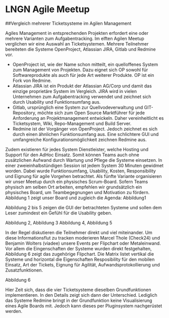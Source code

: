 # LNGN Agile Meetup 
##Vergleich mehrerer Ticketsysteme im Agilen Management

Agiles Management in entsprechenden Projekten erfordert eine oder mehrere Varianten zum Aufgabentracking. Im elften Agilen Meetup verglichen wir eine Auswahl an Ticketsystemen. Mehrere Teilnehmer bereiteten die Systeme OpenProject, Atlassian JIRA, Gitlab und Redmine vor.
- OpenProject ist, wie der Name schon mitteilt, ein quelloffenes System zum Management von Projekten. Dazu eignet sich OP sowohl für Softwareprodukte als auch für jede Art weiterer Produkte. OP ist ein Fork von Redmine.
- Atlassian JIRA ist ein Produkt der Atlassian AG/Corp und damit das einzige proprietäre System im Vergleich. JIRA wird in vielen Unternehmen zum Aufgabentracking verwendet und zeichnet sich durch Usability und Funktionsumfang aus.
- Gitlab, ursprünglich eine System zur Quellvodeverwaltung und GIT-Repository, möchte sich zum Open Source Marktführer für jede Anforderung an Projektmanagement entwickeln. Daher vereinheitlicht es Ticketsystem, Wiki, Repo-Management und Build Server.
- Redmine ist der Vorgänger von OpenProject. Jedoch zeichnet es sich durch einen ähnlichen Funktionsumfang aus. Eine schlichtere GUI und umfangreiche Konfigurationsmöglichkeit zeichnen Redmine aus.

Zudem existieren für jedes System Dienstleister, welche Hosting und Support für den AdHoc Einsatz. Somit können Teams auch ohne zusätzlichen Aufwand durch Wartung und Pflege die Systeme einsetzen.
In einer zweieinhalbstündigen Session ist jedem System 30 Minuten gewidmet worden. Dabei wurde Funktionsumfang, Usability, Kosten, Responsibility und Eignung für agile Vorgehen betrachtet. Als fünfte Variante organisieren wir unser Meetup durch ein physisches Scrum-Board. Sofern Teams physisch am selben Ort arbeiten, empfehlen wir grundsätzlich ein physisches Board, um Teambegegnungen und Motivation zu fördern. Abbildung 1 zeigt unser Board und zugleich die Agenda:
Abbildung1

Abbildung 2 bis 5 zeigen die GUI der betrachteten Systeme und sollen dem Leser zumindest ein Gefühl für die Usability geben.

Abbildung 2, Abbildung 3
Abbildung 4, Abbildung 5

In der Regel diskutieren die Teilnehmer direkt und viel miteinander. Um diese Informationsflut zu tracken moderieren Marcel Thole (Check24) und Benjamin Wolters (viadee) unsere Events per Flipchart oder Metaleinwand. Vor allem die Eingenschaften der Systeme wurden direkt festgehalten, Abbildung 6 zeigt das zugehörige Flipchart. Die Matrix listet vertikal die Systeme und horizontal die Eigenschaften Resposibility für den mobilen Einsatz, Art der Tickets, Eignung für Agilität, Aufwandsprotokollierung und Zusatzfunktionen. 

Abbildung 6

Hier Zeit sich, dass die vier Ticketsysteme dieselben Grundfunktionen implementieren. In den Details zeigt sich dann der Unterschied. Lediglich das Systeme Redmine bringt in der Grundfunktion keine Visualisierung eines Agile Boards mit. Jedoch kann dieses per Pluginsystem nachgerüstet werden.

